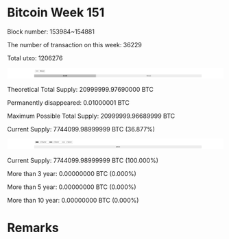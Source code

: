 # Bitcoin Week 151

Block number: 153984~154881

The number of transaction on this week: 36229

Total utxo: 1206276

![](../images/mined_week151.png)

Theoretical Total Supply: 20999999.97690000 BTC

Permanently disappeared: 0.01000001 BTC

Maximum Possible Total Supply: 20999999.96689999 BTC

Current Supply: 7744099.98999999 BTC (36.877%)

![](../images/year_week151.png)


Current Supply: 7744099.98999999 BTC (100.000%)

More than 3 year: 0.00000000 BTC (0.000%)

More than 5 year: 0.00000000 BTC (0.000%)

More than 10 year: 0.00000000 BTC (0.000%)

# Remarks

